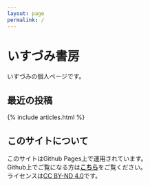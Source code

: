 ```yaml
---
layout: page
permalink: /
---
```


# いすづみ書房
いすづみの個人ページです。

## 最近の投稿
{% include articles.html %}

## このサイトについて
このサイトはGithub Pages上で運用されています。  
Github上でご覧になる方は[**こちら**](https://github.com/isudzumi/isudzumi.github.io)をご覧ください。  
ライセンスは[CC BY-ND 4.0](https://creativecommons.org/licenses/by-nd/4.0/)です。  
